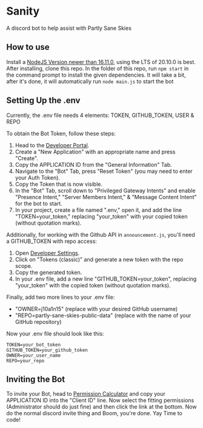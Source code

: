 # Sanity
A discord bot to help assist with Partly Sane Skies

## How to use
Install a [NodeJS Version newer than 16.11.0](https://nodejs.org/en), using the LTS of 20.10.0 is best.
After installing, clone this repo.
In the folder of this repo, run `npm start` in the command prompt to install the given dependencies.
It will take a bit, after it's done, it will automatically run `node main.js` to start the bot

## Setting Up the .env
Currently, the .env file needs 4 elements: TOKEN, GITHUB_TOKEN, USER & REPO

To obtain the Bot Token, follow these steps:
1. Head to the [Developer Portal](https://discord.com/developers/applications).
2. Create a "New Application" with an appropriate name and press "Create".
3. Copy the APPLICATION ID from the "General Information" Tab.
4. Navigate to the "Bot" Tab, press "Reset Token" (you may need to enter your Auth Token).
5. Copy the Token that is now visible.
6. In the "Bot" Tab, scroll down to "Privileged Gateway Intents" and enable "Presence Intent," "Server Members Intent," & "Message Content Intent" for the bot to start.
7. In your project, create a file named ".env," open it, and add the line "TOKEN=your_token," replacing "your_token" with your copied token (without quotation marks).

Additionally, for working with the Github API in `announcement.js`, you'll need a GITHUB_TOKEN with repo access:
1. Open [Developer Settings](https://github.com/settings/tokens).
2. Click on "Tokens (classic)" and generate a new token with the repo scope.
3. Copy the generated token.
4. In your .env file, add a new line "GITHUB_TOKEN=your_token", replacing "your_token" with the copied token (without quotation marks).

Finally, add two more lines to your .env file:
- "OWNER=j10a1n15" (replace with your desired GitHub username)
- "REPO=partly-sane-skies-public-data" (replace with the name of your GitHub repository)

Now your .env file should look like this:
```env
TOKEN=your_bot_token
GITHUB_TOKEN=your_github_token
OWNER=your_user_name
REPO=your_repo
```

## Inviting the Bot
To invite your Bot, head to [Permission Calculator](discordapi.com/permissions.html) and copy your APPLICATION ID into the "Client ID" line.
Now select the fitting permissions (Administrator should do just fine) and then click the link at the bottom.
Now do the normal discord invite thing and Boom, you're done. Yay
Time to code!
